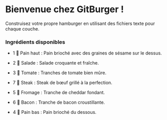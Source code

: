 # **Bienvenue chez GitBurger !**

Construisez votre propre hamburger en utilisant des fichiers texte pour chaque couche.

### **Ingrédients disponibles**

- 1 🥯 Pain haut : Pain brioché avec des graines de sésame sur le dessus.

- 2 🥬 Salade : Salade croquante et fraîche.

- 3 🍅 Tomate : Tranches de tomate bien mûre.

- 7 🥩 Steak : Steak de bœuf grillé à la perfection.

- 5 🧀 Fromage : Tranche de cheddar fondant.

- 6 🥓 Bacon : Tranche de bacon croustillante.

- 4 🍞 Pain bas : Pain brioché du dessous.
